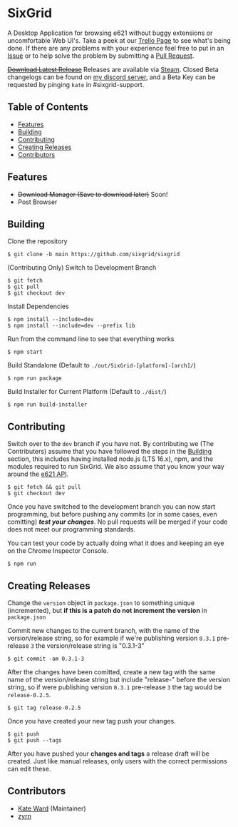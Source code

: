 # SixGrid

A Desktop Application for browsing e621 without buggy extensions or uncomfortable Web UI's. Take a peek at our [Trello Page](https://trello.com/b/2gfzCZg5/sixgrid) to see what's being done. If there are any problems with your experience feel free to put in an [Issue](https://github.com/sixgrid/sixgrid/issues) or to help solve the problem by submitting a [Pull Request](https://github.com/sixgrid/sixgrid/pulls).

~~[Download Latest Release](https://github.com/sixgrid/sixgrid/releases)~~ Releases are available via [Steam](https://store.steampowered.com/app/1992810/SixGrid/). Closed Beta changelogs can be found on [my discord server](https://sixgrid.kate.pet/discord), and a Beta Key can be requested by pinging `kate` in #sixgrid-support.

## Table of Contents

- [Features](#Features)
- [Building](#Building)
- [Contributing](#Contributing)
- [Creating Releases](#Creating_Releases)
- [Contributors](#Contributors)

## Features

- ~~Download Manager (Save to download later)~~ Soon!
- Post Browser

## Building

Clone the repository

```shell-script
$ git clone -b main https://github.com/sixgrid/sixgrid
```

(Contributing Only) Switch to Development Branch

```shell-script
$ git fetch
$ git pull
$ git checkout dev
```

Install Dependencies

```shell-script
$ npm install --include=dev
$ npm install --include=dev --prefix lib
```

Run from the command line to see that everything works

```shell-script
$ npm start
```

Build Standalone (Default to `./out/SixGrid-[platform]-[arch]/`)

```shell-script
$ npm run package
```

Build Installer for Current Platform (Default to `./dist/`)

```shell-script
$ npm run build-installer
```

## Contributing

Switch over to the `dev` branch if you have not. By contributing we (The Contributers) assume that you have followed the steps in the [Building](#Building) section, this includes having installed node.js (LTS 16.x), npm, and the modules required to run SixGrid. We also assume that you know your way around the [e621 API](https://e621.net/help/api).

```shell-script
$ git fetch && git pull
$ git checkout dev
```

Once you have switched to the development branch you can now start programming, but before pushing any commits (or in some cases, even comitting) **_test your changes_**. No pull requests will be merged if your code does not meet our programming standards.

You can test your code by actually doing what it does and keeping an eye on the Chrome Inspector Console.

```shell-script
$ npm run
```

## Creating Releases

Change the `version` object in `package.json` to something unique (incremented), but **if this is a patch do not increment the version** in `package.json`

Commit new changes to the current branch, with the name of the version/release string, so for example if we're publishing version `0.3.1` pre-release `3` the version/release string is "0.3.1-3"

```shell-script
$ git commit -am 0.3.1-3
```

After the changes have been comitted, create a new tag with the same name of the version/release string but include "release-" before the version string, so if were publishing version `0.3.1` pre-release `3` the tag would be `release-0.2.5`.

```shell-script
$ git tag release-0.2.5
```

Once you have created your new tag push your changes.

```shell-script
$ git push
$ git push --tags
```

After you have pushed your **changes and tags** a release draft will be created. Just like manual releases, only users with the correct permissions can edit these.

## Contributors

- [Kate Ward](https://github.com/ktwrd) (Maintainer)
- [zyrn](https://github.com/zyme-xd)
